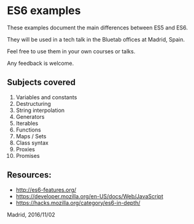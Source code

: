 # ES6 examples

These examples document the main differences between ES5 and ES6.

They will be used in a tech talk in the Bluetab offices at Madrid, Spain.

Feel free to use them in your own courses or talks.

Any feedback is welcome.

## Subjects covered

1. Variables and constants
2. Destructuring
3. String interpolation
4. Generators
5. Iterables
4. Functions
5. Maps / Sets
6. Class syntax
7. Proxies
8. Promises

## Resources:
* http://es6-features.org/
* https://developer.mozilla.org/en-US/docs/Web/JavaScript
* https://hacks.mozilla.org/category/es6-in-depth/

Madrid, 2016/11/02
